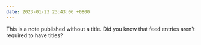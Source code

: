 ```yaml
---
date: 2023-01-23 23:43:06 +0800
---
```


This is a note published without a title. Did you know that feed entries aren't
required to have titles?
